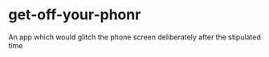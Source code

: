 # get-off-your-phonr
An app which would glitch the phone screen deliberately after the stipulated time
